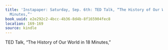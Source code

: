 ```yaml
---
title: 'Instapaper: Saturday, Sep. 6th: TED Talk, “The History of Our World in 18
  Minutes,”'
book_uuid: e2e292c2-4bcc-4b36-8d4b-8f165904fec8
location: 169-169
source: kindle
---
```


TED Talk, “The History of Our World in 18 Minutes,”